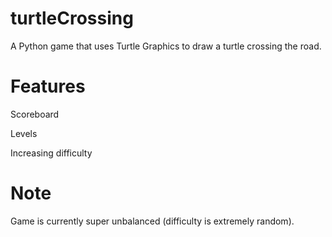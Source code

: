 # turtleCrossing
A Python game that uses Turtle Graphics to draw a turtle crossing the road.

# Features
Scoreboard

Levels

Increasing difficulty

# Note
Game is currently super unbalanced (difficulty is extremely random).
